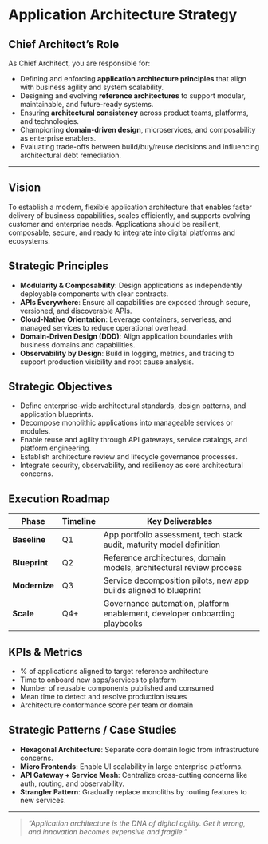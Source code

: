 # Application Architecture Strategy

## Chief Architect’s Role

As Chief Architect, you are responsible for:
- Defining and enforcing **application architecture principles** that align with business agility and system scalability.
- Designing and evolving **reference architectures** to support modular, maintainable, and future-ready systems.
- Ensuring **architectural consistency** across product teams, platforms, and technologies.
- Championing **domain-driven design**, microservices, and composability as enterprise enablers.
- Evaluating trade-offs between build/buy/reuse decisions and influencing architectural debt remediation.

---

## Vision

To establish a modern, flexible application architecture that enables faster delivery of business capabilities, scales efficiently, and supports evolving customer and enterprise needs. Applications should be resilient, composable, secure, and ready to integrate into digital platforms and ecosystems.

## Strategic Principles

- **Modularity & Composability**: Design applications as independently deployable components with clear contracts.
- **APIs Everywhere**: Ensure all capabilities are exposed through secure, versioned, and discoverable APIs.
- **Cloud-Native Orientation**: Leverage containers, serverless, and managed services to reduce operational overhead.
- **Domain-Driven Design (DDD)**: Align application boundaries with business domains and capabilities.
- **Observability by Design**: Build in logging, metrics, and tracing to support production visibility and root cause analysis.

## Strategic Objectives

- Define enterprise-wide architectural standards, design patterns, and application blueprints.
- Decompose monolithic applications into manageable services or modules.
- Enable reuse and agility through API gateways, service catalogs, and platform engineering.
- Establish architecture review and lifecycle governance processes.
- Integrate security, observability, and resiliency as core architectural concerns.

## Execution Roadmap

| Phase       | Timeline | Key Deliverables |
|-------------|----------|------------------|
| **Baseline** | Q1       | App portfolio assessment, tech stack audit, maturity model definition |
| **Blueprint**| Q2       | Reference architectures, domain models, architectural review process |
| **Modernize**| Q3       | Service decomposition pilots, new app builds aligned to blueprint |
| **Scale**    | Q4+      | Governance automation, platform enablement, developer onboarding playbooks |

## KPIs & Metrics

- % of applications aligned to target reference architecture
- Time to onboard new apps/services to platform
- Number of reusable components published and consumed
- Mean time to detect and resolve production issues
- Architecture conformance score per team or domain

## Strategic Patterns / Case Studies

- **Hexagonal Architecture**: Separate core domain logic from infrastructure concerns.
- **Micro Frontends**: Enable UI scalability in large enterprise platforms.
- **API Gateway + Service Mesh**: Centralize cross-cutting concerns like auth, routing, and observability.
- **Strangler Pattern**: Gradually replace monoliths by routing features to new services.

---

> _“Application architecture is the DNA of digital agility. Get it wrong, and innovation becomes expensive and fragile.”_
